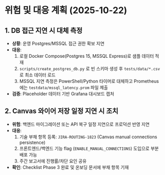 # 위험 및 대응 계획 (2025-10-22)

## 1. DB 접근 지연 시 대체 측정
- **상황**: 운영 Postgres/MSSQL 접근 권한 확보 지연
- **대응**:
  1. 로컬 Docker Compose(Postgres 15, MSSQL Express)로 샘플 데이터 적재
  2. `scripts/create_postgres_db.py` 로 빈 스키마 생성 후 `tests/data/*.csv` 로 최소 데이터 로드
  3. MSSQL 지연 측정은 PowerShell/Python 타이머로 대체하고 Prometheus에는 `testdata/mssql_latency.prom` 파일 제출
- **검증**: Placeholder 데이터 기반 Grafana 대시보드 캡처

## 2. Canvas 와이어 저장 일정 지연 시 조치
- **위험**: 백엔드 마이그레이션 또는 API 복구 일정 지연으로 프로덕션 반영 지연
- **대응**:
  1. 기술 부채 항목 등록: `JIRA-ROUTING-1823` (Canvas manual connections persistence)
  2. 프론트엔드/백엔드 기능 flag (`ENABLE_MANUAL_CONNECTIONS`) 도입으로 부분 배포 가능
  3. 주간 보고서에 진행률/차단 요인 공유
- **확인**: Checklist Phase 3 완료 및 온보딩 문서에 부채 항목 기재
